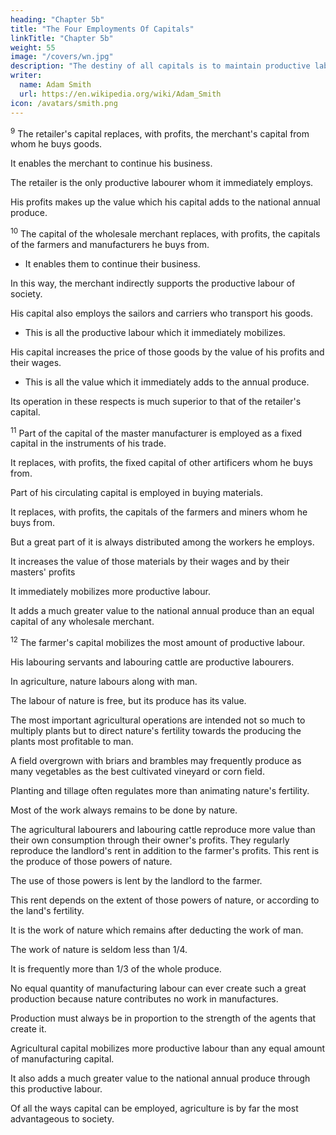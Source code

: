 ```yaml
---
heading: "Chapter 5b"
title: "The Four Employments Of Capitals"
linkTitle: "Chapter 5b"
weight: 55
image: "/covers/wn.jpg"
description: "The destiny of all capitals is to maintain productive labour"
writer:
  name: Adam Smith
  url: https://en.wikipedia.org/wiki/Adam_Smith
icon: /avatars/smith.png
---
```



<sup>9</sup> The retailer's capital replaces, with profits, the merchant's capital from whom he buys goods.

It enables the merchant to continue his business.

The retailer is the only productive labourer whom it immediately employs.

His profits makes up the value which his capital adds to the national annual produce.


<sup>10</sup> The capital of the wholesale merchant replaces, with profits, the capitals of the farmers and manufacturers he buys from.
- It enables them to continue their business.

In this way, the merchant indirectly supports the productive labour of society.

His capital also employs the sailors and carriers who transport his goods.
- This is all the productive labour which it immediately mobilizes.

His capital increases the price of those goods by the value of his profits and their wages.
- This is all the value which it immediately adds to the annual produce.

Its operation in these respects is much superior to that of the retailer's capital.


<sup>11</sup> Part of the capital of the master manufacturer is employed as a fixed capital in the instruments of his trade.

It replaces, with profits, the fixed capital of other artificers whom he buys from.

Part of his circulating capital is employed in buying materials.

It replaces, with profits, the capitals of the farmers and miners whom he buys from.

But a great part of it is always distributed among the workers he employs.

It increases the value of those materials by their wages and by their masters' profits

It immediately mobilizes more productive labour.

It adds a much greater value to the national annual produce than an equal capital of any wholesale merchant.


<sup>12</sup> The farmer's capital mobilizes the most amount of productive labour.

His labouring servants and labouring cattle are productive labourers.

In agriculture, nature labours along with man.

The labour of nature is free, but its produce has its value.

The most important agricultural operations are intended not so much to multiply plants but to direct nature's fertility towards the producing the plants most profitable to man.

A field overgrown with briars and brambles may frequently produce as many vegetables as the best cultivated vineyard or corn field.

Planting and tillage often regulates more than animating nature's fertility.

Most of the work always remains to be done by nature.

The agricultural labourers and labouring cattle reproduce more value than their own consumption through their owner's profits.
They regularly reproduce the landlord's rent in addition to the farmer's profits.
This rent is the produce of those powers of nature.

The use of those powers is lent by the landlord to the farmer.

This rent depends on the extent of those powers of nature, or according to the land's fertility.

It is the work of nature which remains after deducting the work of man.

The work of nature is seldom less than 1/4.

It is frequently more than 1/3 of the whole produce.

No equal quantity of manufacturing labour can ever create such a great production because nature contributes no work in manufactures.

Production must always be in proportion to the strength of the agents that create it.

Agricultural capital mobilizes more productive labour than any equal amount of manufacturing capital.

It also adds a much greater value to the national annual produce through this productive labour.

Of all the ways capital can be employed, agriculture is by far the most advantageous to society.


